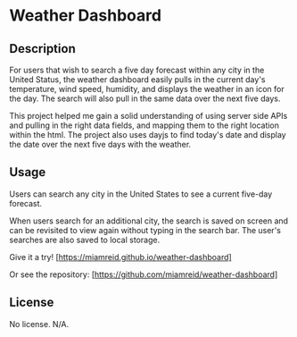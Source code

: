 # Weather Dashboard

## Description

For users that wish to search a five day forecast within any city in the United Status, the weather dashboard easily pulls in the current day's temperature, wind speed, humidity, and displays the weather in an icon for the day. The search will also pull in the same data over the next five days. 

This project helped me gain a solid understanding of using server side APIs and pulling in the right data fields, and mapping them to the right location within the html. The project also uses dayjs to find today's date and display the date over the next five days with the weather.

## Usage

Users can search any city in the United States to see a current five-day forecast. 

When users search for an additional city, the search is saved on screen and can be revisited to view again without typing in the search bar. The user's searches are also saved to local storage.

Give it a try! [https://miamreid.github.io/weather-dashboard]

Or see the repository: [https://github.com/miamreid/weather-dashboard]

## License

No license. N/A.
